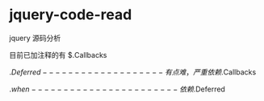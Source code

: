 # jquery-code-read
jquery 源码分析

目前已加注释的有
$.Callbacks

$.Deferred-------------------有点难，严重依赖$.Callbacks

$.when-----------------------依赖$.Deferred
